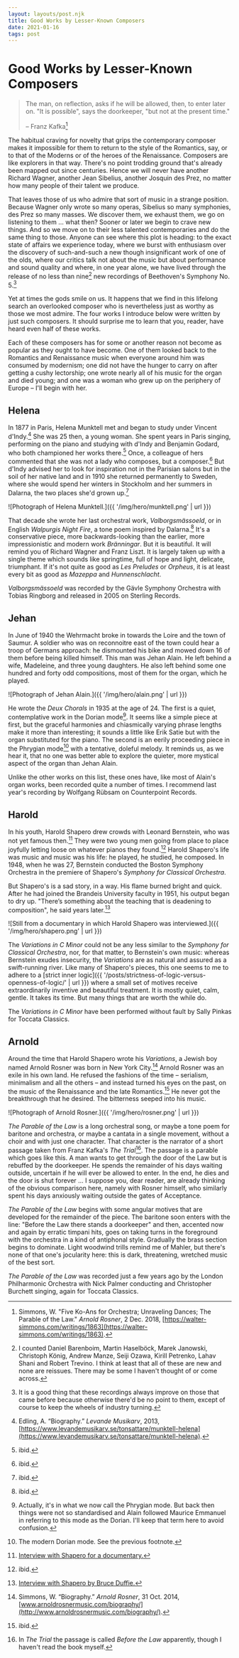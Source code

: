 ```yaml
---
layout: layouts/post.njk
title: Good Works by Lesser-Known Composers
date: 2021-01-16
tags: post
---
```


# Good Works by Lesser-Known Composers

> The man, on reflection, asks if he will be allowed, then, to enter later on. "It is possible", says the doorkeeper, "but not at the present time."
>
> – Franz Kafka[^1]

The habitual craving for novelty that grips the contemporary composer makes it impossible for them to return to the style of the Romantics, say, or to that of the Moderns or of the heroes of the Renaissance. Composers are like explorers in that way. There's no point trodding ground that's already been mapped out since centuries. Hence we will never have another Richard Wagner, another Jean Sibelius, another Josquin des Prez, no matter how many people of their talent we produce.

That leaves those of us who admire that sort of music in a strange position. Because Wagner only wrote so many operas, Sibelius so many symphonies, des Prez so many masses. We discover them, we exhaust them, we go on listening to them ... what then? Sooner or later we begin to crave new things. And so we move on to their less talented contemporaries and do the same thing to those. Anyone can see where this plot is heading: to the exact state of affairs we experience today, where we burst with enthusiasm over the discovery of such-and-such a new though insignificant work of one of the olds, where our critics talk not about the music but about performance and sound quality and where, in one year alone, we have lived through the release of no less than nine[^2] new recordings of Beethoven's Symphony No. 5.[^3]

Yet at times the gods smile on us. It happens that we find in this lifelong search an overlooked composer who is nevertheless just as worthy as those we most admire. The four works I introduce below were written by just such composers. It should surprise me to learn that you, reader, have heard even half of these works.

Each of these composers has for some or another reason not become as popular as they ought to have become. One of them looked back to the Romantics and Renaissance music when everyone around him was consumed by modernism; one did not have the hunger to carry on after getting a cushy lectorship; one wrote nearly all of his music for the organ and died young; and one was a woman who grew up on the periphery of Europe – I'll begin with her.

## Helena

In 1877 in Paris, Helena Munktell met and began to study under Vincent d'Indy.[^4] She was 25 then, a young woman. She spent years in Paris singing, performing on the piano and studying with d'Indy and Benjamin Godard, who both championed her works there.[^5] Once, a colleague of hers commented that she was not a lady who composes, but a composer.[^6] But d'Indy advised her to look for inspiration not in the Parisian salons but in the soil of her native land and in 1910 she returned permanently to Sweden, where she would spend her winters in Stockholm and her summers in Dalarna, the two places she'd grown up.[^7]

![Photograph of Helena Munktell.]({{ '/img/hero/munktell.png' | url }})

That decade she wrote her last orchestral work, _Valborgsmässoeld_, or in English _Walpurgis Night Fire_, a tone poem inspired by Dalarna.[^8] It's a conservative piece, more backwards-looking than the earlier, more impressionistic and modern work _Bränningar_. But it is beautiful. It will remind you of Richard Wagner and Franz Liszt. It is largely taken up with a single theme which sounds like springtime, full of hope and light, delicate, triumphant. If it's not quite as good as _Les Preludes_ or _Orpheus_, it is at least every bit as good as _Mazeppa_ and _Hunnenschlacht_.

_Valborgsmässoeld_ was recorded by the Gävle Symphony Orchestra with Tobias Ringborg and released in 2005 on Sterling Records.

## Jehan

In June of 1940 the Wehrmacht broke in towards the Loire and the town of Saumur. A soldier who was on reconnoitre east of the town could hear a troop of Germans approach: he dismounted his bike and mowed down 16 of them before being killed himself. This man was Jehan Alain. He left behind a wife, Madeleine, and three young daughters. He also left behind some one hundred and forty odd compositions, most of them for the organ, which he played.

![Photograph of Jehan Alain.]({{ '/img/hero/alain.png' | url }})

He wrote the _Deux Chorals_ in 1935 at the age of 24. The first is a quiet, contemplative work in the Dorian mode[^9]. It seems like a simple piece at first, but the graceful harmonies and chiasmically varying phrase lengths make it more than interesting; it sounds a little like Erik Satie but with the organ substituted for the piano. The second is an eerily proceeding piece in the Phrygian mode[^10] with a tentative, doleful melody. It reminds us, as we hear it, that no one was better able to explore the quieter, more mystical aspect of the organ than Jehan Alain.

Unlike the other works on this list, these ones have, like most of Alain's organ works, been recorded quite a number of times. I recommend last year's recording by Wolfgang Rübsam on Counterpoint Records.

## Harold

In his youth, Harold Shapero drew crowds with Leonard Bernstein, who was not yet famous then.[^11] They were two young men going from place to place joyfully letting loose on whatever pianos they found.[^12] Harold Shapero's life was music and music was his life: he played, he studied, he composed. In 1948, when he was 27, Bernstein conducted the Boston Symphony Orchestra in the premiere of Shapero's _Symphony for Classical Orchestra_.

But Shapero's is a sad story, in a way. His flame burned bright and quick. After he had joined the Brandeis University faculty in 1951, his output began to dry up. "There’s something about the teaching that is deadening to composition", he said years later.[^13]

![Still from a documentary in which Harold Shapero was interviewed.]({{ '/img/hero/shapero.png' | url }})

The _Variations in C Minor_ could not be any less similar to the _Symphony for Classical Orchestra_, nor, for that matter, to Bernstein's own music: whereas Bernstein exudes insecurity, the _Variations_ are as natural and assured as a swift-running river. Like many of Shapero's pieces, this one seems to me to adhere to a [strict inner logic]({{ '/posts/strictness-of-logic-versus-openness-of-logic/' | url }}) where a small set of motives receive extraordinarily inventive and beautiful treatment. It is mostly quiet, calm, gentle. It takes its time. But many things that are worth the while do.

The _Variations in C Minor_ have been performed without fault by Sally Pinkas for Toccata Classics.

## Arnold

Around the time that Harold Shapero wrote his _Variations_, a Jewish boy named Arnold Rosner was born in New York City.[^14] Arnold Rosner was an exile in his own land. He refused the fashions of the time – serialism, minimalism and all the others – and instead turned his eyes on the past, on the music of the Renaissance and the late Romantics.[^15] He never got the breakthrough that he desired. The bitterness seeped into his music.

![Photograph of Arnold Rosner.]({{ '/img/hero/rosner.png' | url }})

_The Parable of the Law_ is a long orchestral song, or maybe a tone poem for baritone and orchestra, or maybe a cantata in a single movement, without a choir and with just one character. That character is the narrator of a short passage taken from Franz Kafka's _The Trial_[^16]. The passage is a parable which goes like this. A man wants to get through the door of the Law but is rebuffed by the doorkeeper. He spends the remainder of his days waiting outside, uncertain if he will ever be allowed to enter. In the end, he dies and the door is shut forever ... I suppose you, dear reader, are already thinking of the obvious comparison here, namely with Rosner himself, who similarly spent his days anxiously waiting outside the gates of Acceptance.

_The Parable of the Law_ begins with some angular motives that are developed for the remainder of the piece. The baritone soon enters with the line: "Before the Law there stands a doorkeeper" and then, accented now and again by erratic timpani hits, goes on taking turns in the foreground with the orchestra in a kind of antiphonal style. Gradually the brass section begins to dominate. Light woodwind trills remind me of Mahler, but there's none of that one's jocularity here: this is dark, threatening, wretched music of the best sort.

_The Parable of the Law_ was recorded just a few years ago by the London Philharmonic Orchestra with Nick Palmer conducting and Christopher Burchett singing, again for Toccata Classics.

[^1]: Simmons, W. "Five Ko-Ans for Orchestra; Unraveling Dances; The Parable of the Law." _Arnold Rosner_, 2 Dec. 2018, [https://walter-simmons.com/writings/1863](https://walter-simmons.com/writings/1863).
[^2]: I counted Daniel Barenboim, Martin Haselböck, Marek Janowski, Christoph König, Andrew Manze, Seiji Ozawa, Kirill Petrenko, Lahav Shani and Robert Trevino. I think at least that all of these are new and none are reissues. There may be some I haven't thought of or come across.
[^3]: It is a good thing that these recordings always improve on those that came before because otherwise there'd be no point to them, except of course to keep the wheels of industry turning.
[^4]: Edling, A. “Biography.” _Levande Musikarv_, 2013, [https://www.levandemusikarv.se/tonsattare/munktell-helena](https://www.levandemusikarv.se/tonsattare/munktell-helena).
[^5]: ibid.
[^6]: ibid.
[^7]: ibid.
[^8]: ibid.
[^9]: Actually, it's in what we now call the Phrygian mode. But back then things were not so standardised and Alain followed Maurice Emmanuel in referring to this mode as the Dorian. I'll keep that term here to avoid confusion.
[^10]: The modern Dorian mode. See the previous footnote.
[^11]: [Interview with Shapero for a documentary.](https://www.youtube.com/watch?v=ZNNo8DrDCnM)
[^12]: ibid.
[^13]: [Interview with Shapero by Bruce Duffie.](http://www.bruceduffie.com/shapero.html)
[^14]: Simmons, W. “Biography.” _Arnold Rosner_, 31 Oct. 2014, [www.arnoldrosnermusic.com/biography/](http://www.arnoldrosnermusic.com/biography/).
[^15]: ibid.
[^16]: In _The Trial_ the passage is called _Before the Law_ apparently, though I haven't read the book myself.
